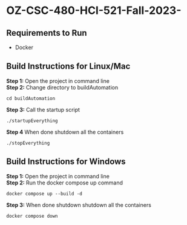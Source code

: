 # OZ-CSC-480-HCI-521-Fall-2023-

## Requirements to Run
- Docker

## Build Instructions for Linux/Mac
**Step 1:** Open the project in command line <br>
**Step 2:** Change directory to buildAutomation <br>
```
cd buildAutomation
```
**Step 3:** Call the startup script <br>
```
./startupEverything
```
**Step 4** When done shutdown all the containers <br>
```
./stopEverything
```

## Build Instructions for Windows
**Step 1:** Open the project in command line <br>
**Step 2:** Run the docker compose up command <br>
```
docker compose up --build -d
```
**Step 3:** When done shutdown shutdown all the containers <br>
```
docker compose down
```
